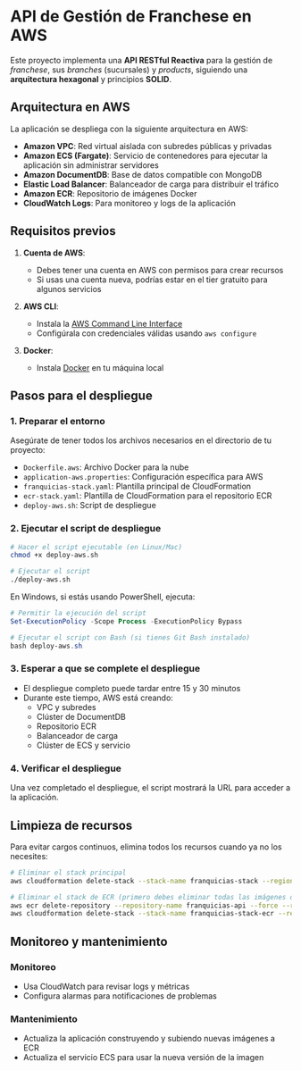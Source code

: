 # API de Gestión de Franchese en AWS

Este proyecto implementa una **API RESTful Reactiva** para la gestión de *franchese*, sus *branches* (sucursales) y *products*, siguiendo una **arquitectura hexagonal** y principios **SOLID**.

## Arquitectura en AWS

La aplicación se despliega con la siguiente arquitectura en AWS:

- **Amazon VPC**: Red virtual aislada con subredes públicas y privadas
- **Amazon ECS (Fargate)**: Servicio de contenedores para ejecutar la aplicación sin administrar servidores
- **Amazon DocumentDB**: Base de datos compatible con MongoDB
- **Elastic Load Balancer**: Balanceador de carga para distribuir el tráfico
- **Amazon ECR**: Repositorio de imágenes Docker
- **CloudWatch Logs**: Para monitoreo y logs de la aplicación

## Requisitos previos

1. **Cuenta de AWS**:
   - Debes tener una cuenta en AWS con permisos para crear recursos
   - Si usas una cuenta nueva, podrías estar en el tier gratuito para algunos servicios

2. **AWS CLI**:
   - Instala la [AWS Command Line Interface](https://aws.amazon.com/cli/)
   - Configúrala con credenciales válidas usando `aws configure`

3. **Docker**:
   - Instala [Docker](https://www.docker.com/get-started) en tu máquina local

## Pasos para el despliegue

### 1. Preparar el entorno

Asegúrate de tener todos los archivos necesarios en el directorio de tu proyecto:
- `Dockerfile.aws`: Archivo Docker para la nube
- `application-aws.properties`: Configuración específica para AWS
- `franquicias-stack.yaml`: Plantilla principal de CloudFormation
- `ecr-stack.yaml`: Plantilla de CloudFormation para el repositorio ECR
- `deploy-aws.sh`: Script de despliegue

### 2. Ejecutar el script de despliegue

```bash
# Hacer el script ejecutable (en Linux/Mac)
chmod +x deploy-aws.sh

# Ejecutar el script
./deploy-aws.sh
```

En Windows, si estás usando PowerShell, ejecuta:
```powershell
# Permitir la ejecución del script
Set-ExecutionPolicy -Scope Process -ExecutionPolicy Bypass

# Ejecutar el script con Bash (si tienes Git Bash instalado)
bash deploy-aws.sh
```

### 3. Esperar a que se complete el despliegue

- El despliegue completo puede tardar entre 15 y 30 minutos
- Durante este tiempo, AWS está creando:
  - VPC y subredes
  - Clúster de DocumentDB
  - Repositorio ECR
  - Balanceador de carga
  - Clúster de ECS y servicio

### 4. Verificar el despliegue

Una vez completado el despliegue, el script mostrará la URL para acceder a la aplicación.

## Limpieza de recursos

Para evitar cargos continuos, elimina todos los recursos cuando ya no los necesites:

```bash
# Eliminar el stack principal
aws cloudformation delete-stack --stack-name franquicias-stack --region us-east-1

# Eliminar el stack de ECR (primero debes eliminar todas las imágenes del repositorio)
aws ecr delete-repository --repository-name franquicias-api --force --region us-east-1
aws cloudformation delete-stack --stack-name franquicias-stack-ecr --region us-east-1
```

## Monitoreo y mantenimiento

### Monitoreo
- Usa CloudWatch para revisar logs y métricas
- Configura alarmas para notificaciones de problemas

### Mantenimiento
- Actualiza la aplicación construyendo y subiendo nuevas imágenes a ECR
- Actualiza el servicio ECS para usar la nueva versión de la imagen
